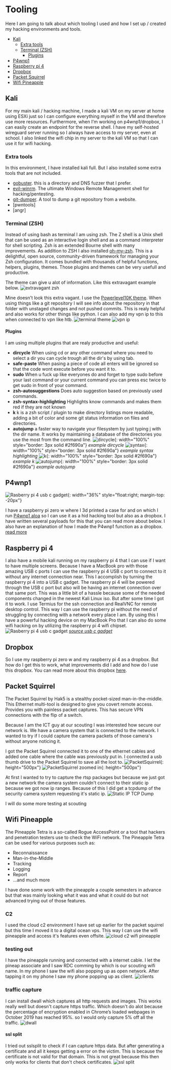# Tooling
Here I am going to talk about which tooling I used and how I set up / created my hacking environments and tools.

- [Kali](#kali)
  * [Extra tools](#extra-tools)
  * [Terminal (ZSH)](#terminal--zsh-)
    + [Plugins](#plugins)
- [P4wnp1](#p4wnp1)
- [Raspberry pi 4](#raspberry-pi-4)
- [Dropbox](#dropbox)
- [Packet Squirrel](#packet-squirrel)
- [Wifi Pineapple](#wifi-pineapple)


## Kali
For my main kali / hacking machine, I made a kali VM on my server at home using ESXi just so I can configure everything myself in the VM and therefore use more resources. Furthermore, when I'm working on p4wnp1/dropbox, I can easily create an endpoint for the reverse shell. I have my self-hosted wireguard server running so I always have access to my server, even at school. I also linked the wifi chip in my server to the kali VM so that I can use it for wifi hacking.

### Extra tools
In this environment, I have installed kali full. But I also installed some extra tools that are not included.
- [gobuster](https://github.com/OJ/gobuster). this is a directory and DNS fuzzer that I prefer.
- [evil-winrm](https://github.com/Hackplayers/evil-winrm). The ultimate Windows Remote Management shell for hacking/pentesting.
- [git-dumper](https://github.com/arthaud/git-dumper). A tool to dump a git repository from a website.
- [pwntools]
- [angr]

### Terminal (ZSH)
Instead of using bash as terminal I am using zsh.
The Z shell is a Unix shell that can be used as an interactive login shell and as a command interpreter for shell scripting. Zsh is an extended Bourne shell with many improvements.
As addition to ZSH I also installed [oh-my-zsh](https://ohmyz.sh/).
This is a delightful, open source, community-driven framework for managing your Zsh configuration. It comes bundled with thousands of helpful functions, helpers, plugins, themes.
Those plugins and themes can be very usefull and productive.

The theme can give u alot of information. Like this extravagant example below.
![extravagant zsh](/images/extravagant.png)

Mine doesn't look this extra vagant. I use the [Powerlevel10K theme](https://github.com/romkatv/powerlevel10k). When using things like a git repository I will see info about the repository in that folder with unstaged changes and not pushed commits. This is realy helpful and also works for other things like python. I can also add my vpn ip to this when connected to vpn like htb.
![terminal theme](/images/terminaltheme.png)
![vpn ip](/images/vpnip.png)

#### Plugins
I am using multiple plugins that are realy productive and useful:
- **dircycle** When using cd or any other command where you need to select a dir you can cycle trough all the dir's by using tab.
- **safe-paste** When pasing a piece of code all enters will be ignored so that the code wont execute before you want it to.
- **sudo** When u fuck up like everyones do and forget to type sudo before your last command or your current command you can press esc twice to get sudo in front of your command.
- **zsh-autosuggestions** Does auto suggestion based on previously used commands.
- **zsh-syntax-highlighting** Highlights know commands and makes them red if they are not known
- **k** k is a zsh script / plugin to make directory listings more readable, adding a bit of color and some git status information on files and directories.
- **autojump** a faster way to navigate your filesystem by just typing j with the dir name. It works by maintaining a database of the directories you use the most from the command line.
![dircycle](/images/dircycle.png){: width="100%" style="border: 3px solid #2f690a"}
*example dircycle*
![syntax](/images/syntax.png){: width="100%" style="border: 3px solid #2f690a"}
*example syntax highlighting*
![k](/images/k.png){: width="100%" style="border: 3px solid #2f690a"}
*example k*
![autojump](/images/jump.png){: width="100%" style="border: 3px solid #2f690a"}
*example autojump*


## P4wnp1
![Rasberry pi 4 usb c gadget](/images/p4wnp1case.png){: width="36%" style="float:right; margin-top: -20px"}

I have a raspberry pi zero w where I 3d printed a case for and on which I run [P4wnp1 aloa](https://github.com/RoganDawes/P4wnP1_aloa) so I can use it as a hid hacking tool but also as a dropbox. I have written several payloads for this that you can read more about below. I also have an explanation of how I made the P4wnp1 function as a dropbox.
[read more](/results/p4wnp1)


## Raspberry pi 4
I also have a mobile kali running on my raspberry pi 4 that I can use if I want to have multiple screens.
Because I have a MacBook pro with those amazing USB c ports I can use the raspberry pi 4 USB c port to connect to it without any internet connection near.
This I accomplish by turning the raspberry pi 4 into a USB c gadget.
The raspberry pi 4 will be powered through the USB c port but also will be having an internet connection over that same port.
This was a little bit of a hassle because some of the needed components changed in the newest Kali Linux iso.
But after some time I got it to work.
I use Termius for the ssh connection and RealVNC for remote desktop control.
This way I can use the raspberry pi without the need of struggling by connecting with a network every place I am.
By using this I have a powerful hacking device on my MacBook Pro that I can also do some wifi hacking on by utilizing the raspberry pi 4 wifi chipset.
![Rasberry pi 4 usb c gadget](/images/rpi4c.jpg)
[*source usb c gadget*](https://www.hardill.me.uk/wordpress/2019/11/02/pi4-usb-c-gadget/)

## Dropbox
So I use my raspberry pi zero w and my raspberry pi 4 as a dropbox.
But how do I get this to work, what improvements did I add and how do I use this dropbox.
You can read more about this dropbox [here](/results/dropbox).

## Packet Squirrel
The Packet Squirrel by Hak5 is a stealthy pocket-sized man-in-the-middle. This Ethernet multi-tool is designed to give you covert remote access. Provides you with painless packet captures. This has secure VPN connections with the flip of a switch. 

Because I am the ICT guy at our scouting I was interested how secure our network is. We have a camera system that is connected to the network. I wanted to try if I could capture the camera packets of those camera's without anyone noticing it.

I got the Packet Squirrel connected it to one of the ethernet cables and added one cable where the cable was previously put in. I connected a usb thumb drive to the Packet Squirrel to save all the loot to.
![PacketSquirrel](/images/packetsquirrel.jpg){: height="500px"}
![PacketSquirrel zoomed in](/images/packetsquirrel2.jpg){: height="500px"}

At first I wanted to try to capture the rtsp packages but because we just got a new network the camera system couldn't connect to their static ip because we got now ip ranges.
Because of this I did get a tcpdump of the security camera system requesting it's static ip.
![Static IP TCP Dump](/images/statictcpdump.png)

I will do some more testing at scouting

## Wifi Pineapple
The Pineapple Tetra is a so-called Rogue AccessPoint or a tool that hackers and penetration testers use to check the WiFi network. The Pineapple Tetra can be used for various purposes such as:
- Reconnaissance
- Man-in-the-Middle
- Tracking
- Logging
- Report
- …and much more

I have done some work with the pineapple a couple semesters in advance but that was mainly looking what it was and what it could do but not advanced trying out of those features.

### C2
I used the cloud c2 environment I have set up earlier for the packet squirrel but this time I moved it to a digital ocean vps.
This way I can use the wifi pineapple and access it's features even offsite.
![cloud c2 wifi pineapple](/images/c2pineapple.png)

### testing out

I have the pineapple running and connected with a internet cable.
I let the pineap associate and I saw RDC comming by which is our scouting wifi name.
In my phone I saw the wifi also popping up as open network.
After tapping it on my phone I saw my phone popping up as client.
![clients](/images/clients.png)

### traffic capture

I can install dwall which captures all http requests and images.
This works really well but doesn't capture https traffic.
Which doesn't do alot because the percentage of encryption enabled in Chrome’s loaded webpages in October 2019 has reached 95%.
so I would only capture 5% off all the traffic.
![dwall](/images/dwall.png)

#### ssl split

I tried out sslsplit to check if I can capture https data.
But after generating a certificate and all it keeps getting a error on the victim.
This is because the certificate is not valid for that domain.
This is not great because this then only works for clients that don't check certificates.
![ssl split](/images/sslsplit.png)